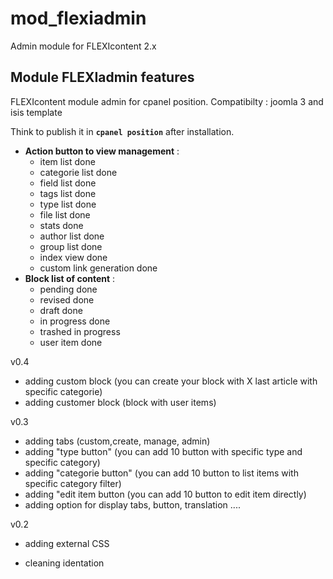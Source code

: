 mod_flexiadmin
==============
Admin module for FLEXIcontent 2.x


## Module FLEXIadmin features


FLEXIcontent module admin for cpanel position.
 Compatibilty : joomla 3 and isis template

Think to publish it in **`cpanel position`** after installation.

- **Action button to view management** :
  - item list done
  - categorie list done
  - field list done
  - tags list done
  - type list done
  - file list done
  - stats done
  - author list done
  - group list done
  - index view done
  - custom link generation done
- **Block list of content** :
  - pending done
  - revised done
  - draft done
  - in progress done
  - trashed in progress
  - user item done

v0.4
 + adding custom block (you can create your block with X last article with specific categorie)
 + adding customer block (block with user items)

v0.3
 + adding tabs (custom,create, manage, admin)
 + adding "type button" (you can add 10 button with specific type and specific category)
 + adding "categorie button" (you can add 10 button to list items with specific category filter)
 + adding "edit item button (you can add 10 button to edit item directly)
 + adding option for display tabs, button, translation ....

v0.2
 + adding external CSS
 - cleaning identation
